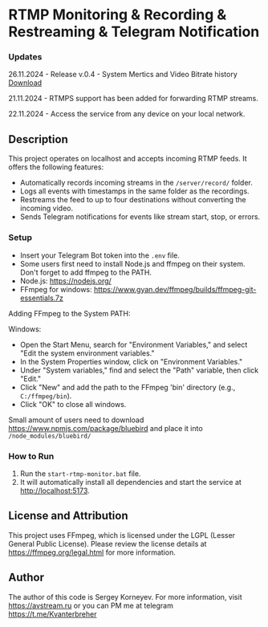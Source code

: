 # RTMP Monitoring & Recording & Restreaming & Telegram Notification

### Updates
26.11.2024 - Release v.0.4 - System Mertics and Video Bitrate history [Download](https://github.com/AVStreamAI/avstream_rtmp_monitoring_recording_restreaming_tg/releases/tag/release-0.4)

21.11.2024 - RTMPS support has been added for forwarding RTMP streams.

22.11.2024 - Access the service from any device on your local network.

## Description

This project operates on localhost and accepts incoming RTMP feeds. It offers the following features:  
- Automatically records incoming streams in the `/server/record/` folder.  
- Logs all events with timestamps in the same folder as the recordings.  
- Restreams the feed to up to four destinations without converting the incoming video.  
- Sends Telegram notifications for events like stream start, stop, or errors.  

### Setup  
- Insert your Telegram Bot token into the `.env` file.
- Some users first need to install Node.js and ffmpeg on their system. Don't forget to add ffmpeg to the PATH.
- Node.js: https://nodejs.org/
- FFmpeg for windows: https://www.gyan.dev/ffmpeg/builds/ffmpeg-git-essentials.7z

Adding FFmpeg to the System PATH:

Windows:

- Open the Start Menu, search for "Environment Variables," and select "Edit the system environment variables."
- In the System Properties window, click on "Environment Variables."
- Under "System variables," find and select the "Path" variable, then click "Edit."
- Click "New" and add the path to the FFmpeg 'bin' directory (e.g., `C:/ffmpeg/bin`).
- Click "OK" to close all windows.

Small amount of users need to download https://www.npmjs.com/package/bluebird and place it into `/node_modules/bluebird/`

### How to Run  
1. Run the `start-rtmp-monitor.bat` file.  
2. It will automatically install all dependencies and start the service at [http://localhost:5173](http://localhost:5173).  

## License and Attribution
This project uses FFmpeg, which is licensed under the LGPL (Lesser General Public License). Please review the license details at https://ffmpeg.org/legal.html for more information.

## Author
The author of this code is Sergey Korneyev. For more information, visit https://avstream.ru or you can PM me at telegram https://t.me/Kvanterbreher
